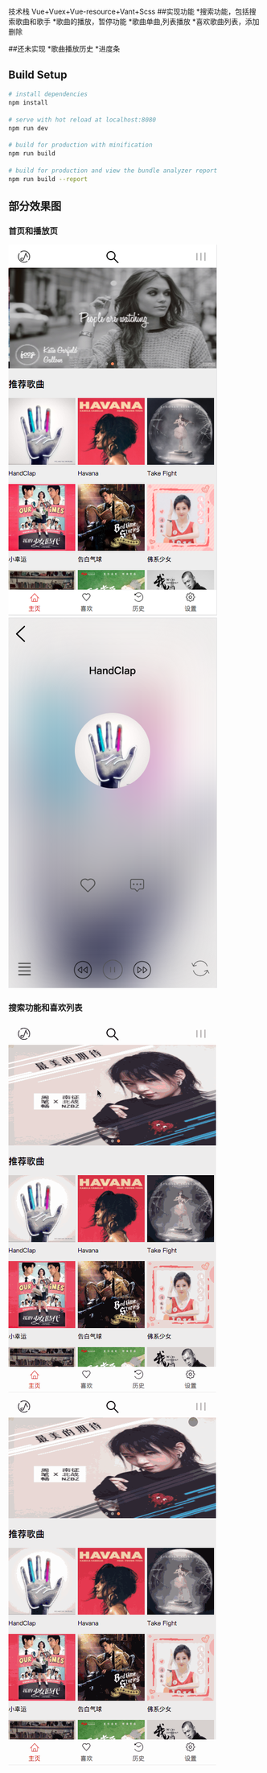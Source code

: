 
#
技术栈
Vue+Vuex+Vue-resource+Vant+Scss
##实现功能
*搜索功能，包括搜索歌曲和歌手
*歌曲的播放，暂停功能
*歌曲单曲,列表播放
*喜欢歌曲列表，添加删除

##还未实现
*歌曲播放历史
*进度条
## Build Setup

``` bash
# install dependencies
npm install

# serve with hot reload at localhost:8080
npm run dev

# build for production with minification
npm run build

# build for production and view the bundle analyzer report
npm run build --report
```

## 部分效果图
### 首页和播放页
<img src = "./static/pic/homepage.png" /><img src = "./static/pic/playpage.png" />

### 搜索功能和喜欢列表
<img src = "./static/pic/search.gif" /><img src = "./static/pic/add.gif" />
